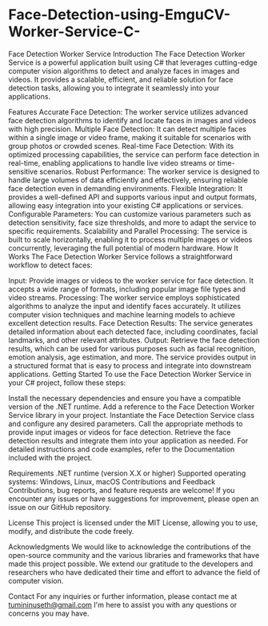 # Face-Detection-using-EmguCV-Worker-Service-C-

Face Detection Worker Service
Introduction
The Face Detection Worker Service is a powerful application built using C# that leverages cutting-edge computer vision algorithms to detect and analyze faces in images and videos. It provides a scalable, efficient, and reliable solution for face detection tasks, allowing you to integrate it seamlessly into your applications.

Features
Accurate Face Detection: The worker service utilizes advanced face detection algorithms to identify and locate faces in images and videos with high precision.
Multiple Face Detection: It can detect multiple faces within a single image or video frame, making it suitable for scenarios with group photos or crowded scenes.
Real-time Face Detection: With its optimized processing capabilities, the service can perform face detection in real-time, enabling applications to handle live video streams or time-sensitive scenarios.
Robust Performance: The worker service is designed to handle large volumes of data efficiently and effectively, ensuring reliable face detection even in demanding environments.
Flexible Integration: It provides a well-defined API and supports various input and output formats, allowing easy integration into your existing C# applications or services.
Configurable Parameters: You can customize various parameters such as detection sensitivity, face size thresholds, and more to adapt the service to specific requirements.
Scalability and Parallel Processing: The service is built to scale horizontally, enabling it to process multiple images or videos concurrently, leveraging the full potential of modern hardware.
How It Works
The Face Detection Worker Service follows a straightforward workflow to detect faces:

Input: Provide images or videos to the worker service for face detection. It accepts a wide range of formats, including popular image file types and video streams.
Processing: The worker service employs sophisticated algorithms to analyze the input and identify faces accurately. It utilizes computer vision techniques and machine learning models to achieve excellent detection results.
Face Detection Results: The service generates detailed information about each detected face, including coordinates, facial landmarks, and other relevant attributes.
Output: Retrieve the face detection results, which can be used for various purposes such as facial recognition, emotion analysis, age estimation, and more. The service provides output in a structured format that is easy to process and integrate into downstream applications.
Getting Started
To use the Face Detection Worker Service in your C# project, follow these steps:

Install the necessary dependencies and ensure you have a compatible version of the .NET runtime.
Add a reference to the Face Detection Worker Service library in your project.
Instantiate the Face Detection Service class and configure any desired parameters.
Call the appropriate methods to provide input images or videos for face detection.
Retrieve the face detection results and integrate them into your application as needed.
For detailed instructions and code examples, refer to the Documentation included with the project.

Requirements
.NET runtime (version X.X or higher)
Supported operating systems: Windows, Linux, macOS
Contributions and Feedback
Contributions, bug reports, and feature requests are welcome! If you encounter any issues or have suggestions for improvement, please open an issue on our GitHub repository.

License
This project is licensed under the MIT License, allowing you to use, modify, and distribute the code freely.

Acknowledgments
We would like to acknowledge the contributions of the open-source community and the various libraries and frameworks that have made this project possible. We extend our gratitude to the developers and researchers who have dedicated their time and effort to advance the field of computer vision.

Contact
For any inquiries or further information, please contact me at tumininuseth@gmail.com I'm here to assist you with any questions or concerns you may have.




